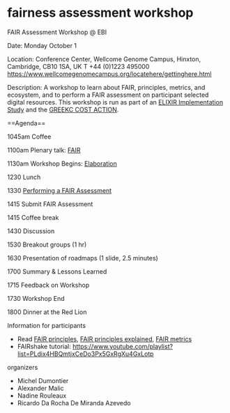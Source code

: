# fairness assessment workshop
FAIR Assessment Workshop @ EBI

Date: Monday October 1

Location: Conference Center, Wellcome Genome Campus, Hinxton, Cambridge, CB10 1SA, UK
T +44 (0)1223 495000 https://www.wellcomegenomecampus.org/locatehere/gettinghere.html

Description: A workshop to learn about FAIR, principles, metrics, and ecosystem, and to perform a FAIR assessment on participant selected digital resources. This workshop is run as part of an [ELIXIR Implementation Study](https://www.elixir-europe.org/platforms/data/fairness-core-resources) and the [GREEKC COST ACTION](http://www.cost.eu/COST_Actions/ca/CA15205).


==Agenda==

1045am Coffee

1100am Plenary talk: [FAIR](2018-Dumontier-FAIRCDR-FAIR.pptx)

1130am Workshop Begins: [Elaboration](ElaborationoftheFAIRprinciplesandmetrics.pdf)

1230 Lunch

1330 [Performing a FAIR Assessment](https://docs.google.com/presentation/d/1DB7VOPYGEQQRy6O0pTe-MI7okZGHaiRjb0BmuZLLo1g/edit?usp=sharing)

1415 Submit FAIR Assessment

1415 Coffee break

1430 Discussion

1530 Breakout groups (1 hr)

1630 Presentation of roadmaps (1 slide, 2.5 minutes)

1700 Summary & Lessons Learned

1715 Feedback on Workshop

1730 Workshop End

1800 Dinner at the Red Lion

Information for participants
* Read [FAIR principles](https://www.nature.com/articles/sdata201618), [FAIR principles explained](https://www.dtls.nl/fair-data/fair-principles-explained/), [FAIR metrics](https://www.nature.com/articles/sdata2018118)
* FAIRshake tutorial: https://www.youtube.com/playlist?list=PLdix4HBQmtjxCeDo3Px5GxRgXu4GxLotp 


organizers
* Michel Dumontier 
* Alexander Malic
* Nadine Rouleaux
* Ricardo Da Rocha De Miranda Azevedo
